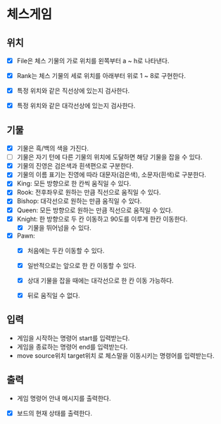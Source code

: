 # 체스게임

## 위치
- [x] File은 체스 기물의 가로 위치를 왼쪽부터 a ~ h로 나타낸다.
- [x] Rank는 체스 기물의 세로 위치를 아래부터 위로 1 ~ 8로 구현한다.
- [x] 특정 위치와 같은 직선상에 있는지 검사한다.
- [x] 특정 위치와 같은 대각선상에 있는지 검사한다.


## 기물
- [x] 기물은 흑/백의 색을 가진다.
- [ ] 기물은 자기 턴에 다른 기물의 위치에 도달하면 해당 기물을 잡을 수 있다.
- [x] 기물의 진영은 검은색과 흰색편으로 구분한다.
- [x] 기물의 이름 표기는 진영에 따라 대문자(검은색), 소문자(흰색)로 구분한다.
- [x] King: 모든 방향으로 한 칸씩 움직일 수 있다. 
- [x] Rook: 전후좌우로 원하는 만큼 직선으로 움직일 수 있다. 
- [x] Bishop: 대각선으로 원하는 만큼 움직일 수 있다.
- [x] Queen: 모든 방향으로 원하는 만큼 직선으로 움직일 수 있다.
- [x] Knight: 한 방향으로 두 칸 이동하고 90도를 이루게 한칸 이동한다.
  - [x] 기물을 뛰어넘을 수 있다. 
- [x] Pawn:
  - [x] 처음에는 두칸 이동할 수 있다.
  - [x] 일반적으로는 앞으로 한 칸 이동할 수 있다.
  - [x] 상대 기물을 잡을 때에는 대각선으로 한 칸 이동 가능하다.
  - [x] 뒤로 움직일 수 없다.


## 입력
- 게임을 시작하는 명령어 start를 입력받는다.
- 게임을 종료하는 명령어 end를 입력받는다.
- move source위치 target위치 로 체스말을 이동시키는 명령어를 입력받는다.

## 출력
- 게임 명령어 안내 메시지를 출력한다.
- [x] 보드의 현재 상태를 출력한다.



